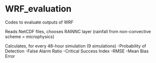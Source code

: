 # WRF_evaluation
Codes to evaluate outputs of WRF

Reads NetCDF files, chooses RAINNC layer (rainfall from non-convective scheme = microphysics)

Calculates, for every 48-hour simulation (9 simulations)
-Probability of Detection
-False Alarm Ratio
-Critical Success Index
-RMSE
-Mean Bias Error
